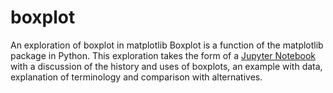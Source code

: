 # boxplot
An exploration of boxplot in matplotlib
Boxplot is a function of the matplotlib package in Python. This exploration takes the form of a [Jupyter Notebook](https://jupyter.org/) with a discussion of the history and uses of boxplots, an example with data, explanation of terminology and comparison with alternatives.

